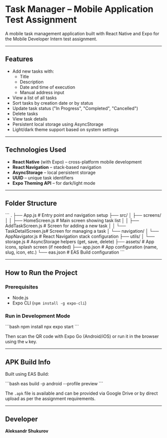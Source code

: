 # Task Manager – Mobile Application Test Assignment

A mobile task management application built with React Native and Expo for the Mobile Developer Intern test assignment.

---

## Features

- Add new tasks with:
  - Title
  - Description
  - Date and time of execution
  - Manual address input
- View a list of all tasks
- Sort tasks by creation date or by status
- Update task status ("In Progress", "Completed", "Cancelled")
- Delete tasks
- View task details
- Persistent local storage using AsyncStorage
- Light/dark theme support based on system settings

---

## Technologies Used

- **React Native** (with Expo) – cross-platform mobile development
- **React Navigation** – stack-based navigation
- **AsyncStorage** – local persistent storage
- **UUID** – unique task identifiers
- **Expo Theming API** – for dark/light mode

---

## Folder Structure

\`\`\`
.
├── App.js                   # Entry point and navigation setup
├── src/
│   ├── screens/
│   │   ├── HomeScreen.js      # Main screen showing task list
│   │   ├── AddTaskScreen.js   # Screen for adding a new task
│   │   └── TaskDetailScreen.js# Screen for managing a task
│   └── navigation/
│       └── AppNavigator.js  # React Navigation stack configuration
├── utils/
│   └── storage.js           # AsyncStorage helpers (get, save, delete)
├── assets/                  # App icons, splash screen (if needed)
├── app.json                 # App configuration (name, slug, icon, etc.)
└── eas.json                 # EAS Build configuration
\`\`\`

---

## How to Run the Project

### Prerequisites

- Node.js
- Expo CLI (`npm install -g expo-cli`)

### Run in Development Mode

\`\`\`bash
npm install
npx expo start
\`\`\`

Then scan the QR code with Expo Go (Android/iOS) or run it in the browser using the `w` key.

---

## APK Build Info

Built using EAS Build:

\`\`\`bash
eas build -p android --profile preview
\`\`\`

The `.apk` file is available and can be provided via Google Drive or by direct upload as per the assignment requirements.

---

## Developer

**Aleksandr Shukurov**
